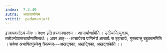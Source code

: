 ```yaml
---
index:  7.3.49
sutra:  आदाचार्याणाम्
vritti:  padamanjari
---
```


इत्त्वापवादोऽयं योगः । `केऽणः` इति ह्रस्वापवादश्च । आचार्याणामिति । उदीचामित्युक्तम्, ततोऽन्येषामाचार्याणामित्यर्थः । अपर आह---आचार्यस्य पाणिनेर्य आचार्यः स इहाचार्यः, गुरुत्वात्तु बहुवचनमिति । सर्वथा अभाषितपुंस्केषु त्रैरूप्यम्---अखट्वका, अखट्विका, अखट्वाकेति ।।
